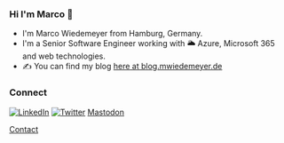 ### Hi I'm Marco 👋

- I'm Marco Wiedemeyer from Hamburg, Germany.
- I'm a Senior Software Engineer working with 🌥 Azure, Microsoft 365 and web technologies.
- ✍ You can find my blog [here at blog.mwiedemeyer.de](https://blog.mwiedemeyer.de)

### Connect
<a href="https://www.linkedin.com/in/mwiede"><img src="https://img.shields.io/badge/LinkedIn--_.svg?style=social&logo=linkedin" alt="LinkedIn"></a> <a href="https://twitter.com/mwiede"><img src="https://img.shields.io/twitter/follow/mwiede?label=Twitter&style=social" alt="Twitter"></a> <a rel="me" href="https://mastodon.world/@mwiede">Mastodon</a>

<a href="http://mwiede.me/contact">Contact</a>
